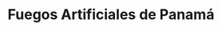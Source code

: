 ---
title: "Fuegos Artificiales de Panamá"
url: /penonome/fuegos-artificiales-de-panama/
shop: pirotecnia
---